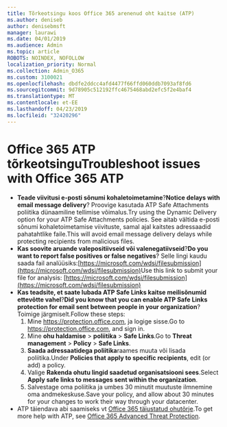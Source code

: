 ```yaml
---
title: Tõrkeotsingu koos Office 365 arenenud oht kaitse (ATP)
ms.author: deniseb
author: denisebmsft
manager: laurawi
ms.date: 04/01/2019
ms.audience: Admin
ms.topic: article
ROBOTS: NOINDEX, NOFOLLOW
localization_priority: Normal
ms.collection: Admin_O365
ms.custom: 3100021
ms.openlocfilehash: dbdfe2ddcc4afd4477f66ffd060ddb7093af8fd6
ms.sourcegitcommit: 9d78905c512192ffc4675468abd2efc5f2e4baf4
ms.translationtype: MT
ms.contentlocale: et-EE
ms.lasthandoff: 04/23/2019
ms.locfileid: "32420296"
---
```

# <a name="troubleshoot-issues-with-office-365-atp"></a><span data-ttu-id="4332c-102">Office 365 ATP tõrkeotsingu</span><span class="sxs-lookup"><span data-stu-id="4332c-102">Troubleshoot issues with Office 365 ATP</span></span>

- <span data-ttu-id="4332c-103">**Teade viivitusi e-posti sõnumi kohaletoimetamine**?</span><span class="sxs-lookup"><span data-stu-id="4332c-103">**Notice delays with email message delivery**?</span></span> <span data-ttu-id="4332c-104">Proovige kasutada ATP Safe Attachments poliitika dünaamiline tellimise võimalus.</span><span class="sxs-lookup"><span data-stu-id="4332c-104">Try using the Dynamic Delivery option for your ATP Safe Attachments policies.</span></span> <span data-ttu-id="4332c-105">See aitab vältida e-posti sõnumi kohaletoimetamise viivituste, samal ajal kaitstes adressaadid pahatahtlike faile.</span><span class="sxs-lookup"><span data-stu-id="4332c-105">This will avoid email message delivery delays while protecting recipients from malicious files.</span></span>
- <span data-ttu-id="4332c-106">**Kas soovite aruande valepositiivseid või valenegatiivseid**?</span><span class="sxs-lookup"><span data-stu-id="4332c-106">**Do you want to report false positives or false negatives**?</span></span> <span data-ttu-id="4332c-107">Selle lingi kaudu saada fail analüüsiks:[https://microsoft.com/wdsi/filesubmission](https://microsoft.com/wdsi/filesubmission)</span><span class="sxs-lookup"><span data-stu-id="4332c-107">Use this link to submit your file for analysis: [https://microsoft.com/wdsi/filesubmission](https://microsoft.com/wdsi/filesubmission)</span></span>
- <span data-ttu-id="4332c-108">**Kas teadsite, et saate lubada ATP Safe Links kaitse meilisõnumid ettevõtte vahel**?</span><span class="sxs-lookup"><span data-stu-id="4332c-108">**Did you know that you can enable ATP Safe Links protection for email sent between people in your organization**?</span></span> <span data-ttu-id="4332c-109">Toimige järgmiselt.</span><span class="sxs-lookup"><span data-stu-id="4332c-109">Follow these steps:</span></span>
    1. <span data-ttu-id="4332c-110">Mine https://protection.office.com, ja logige sisse.</span><span class="sxs-lookup"><span data-stu-id="4332c-110">Go to https://protection.office.com, and sign in.</span></span>
    2. <span data-ttu-id="4332c-111">Mine **ohu haldamise** > **poliitika** > **Safe Links**.</span><span class="sxs-lookup"><span data-stu-id="4332c-111">Go to **Threat management** > **Policy** > **Safe Links**.</span></span>
    3. <span data-ttu-id="4332c-112">**Saada adressaatidega poliitika**raames muuta või lisada poliitika.</span><span class="sxs-lookup"><span data-stu-id="4332c-112">Under **Policies that apply to specific recipients**, edit (or add) a policy.</span></span>
    4. <span data-ttu-id="4332c-113">Valige **Rakenda ohutu lingid saadetud organisatsiooni sees**.</span><span class="sxs-lookup"><span data-stu-id="4332c-113">Select **Apply safe links to messages sent within the organization**.</span></span>
    5. <span data-ttu-id="4332c-114">Salvestage oma poliitika ja umbes 30 minutit muutuste ilmnemine oma andmekeskuse.</span><span class="sxs-lookup"><span data-stu-id="4332c-114">Save your policy, and allow about 30 minutes for your changes to work their way through your datacenter.</span></span>
- <span data-ttu-id="4332c-115">ATP täiendava abi saamiseks vt [Office 365 täiustatud ohutõrje](https://docs.microsoft.com/office365/securitycompliance/office-365-atp).</span><span class="sxs-lookup"><span data-stu-id="4332c-115">To get more help with ATP, see [Office 365 Advanced Threat Protection](https://docs.microsoft.com/office365/securitycompliance/office-365-atp).</span></span>